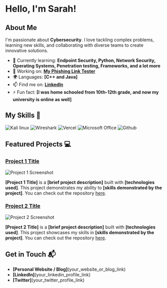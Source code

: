# Hello, I'm Sarah!



## About Me 

I'm passionate about **Cybersecurity**. I love tackling complex problems, learning new skills, and collaborating with diverse teams to create innovative solutions.

- 🌱 Currently learning: **Endpoint Security, Python, Network Security, Operating Systems, Penetration testing, Frameworks, and a lot more**
- 🔭 Working on: **[My Phishing Link Tester](https://enterausernameplssakduhferi.github.io/roeh-link-tester/)**
- 🌍 Languages: **[C++ and Java]**
- 📫 Find me on: **[LinkedIn](https://www.linkedin.com/in/sarah-modi-a1773b357/)**
- ⚡ Fun fact: **[I was home schooled from 10th-12th grade, and now my university is online as well]**

## My Skills 🧠

![Kali linux](https://img.shields.io/badge/Kali_Linux-557C94?style=for-the-badge&logo=kali-linux&logoColor=white)
![Wireshark](https://img.shields.io/badge/Wireshark-1679A7?style=for-the-badge&logo=Wireshark&logoColor=white)
![Vercel](https://img.shields.io/badge/Vercel-000000?style=for-the-badge&logo=vercel&logoColor=white)
![Microsoft Office](https://img.shields.io/badge/Microsoft_Office-D83B01?style=for-the-badge&logo=microsoft-office&logoColor=white)
![Github](https://img.shields.io/badge/GitHub-100000?style=for-the-badge&logo=github&logoColor=white)



## Featured Projects 💻

### [Project 1 Title](project_1_link)

![Project 1 Screenshot](project_1_screenshot_url)

**[Project 1 Title]** is a **[brief project description]** built with **[technologies used]**. This project demonstrates my ability to **[skills demonstrated by the project]**. You can check out the repository [here](project_1_repository_link).

### [Project 2 Title](project_2_link)

![Project 2 Screenshot](project_2_screenshot_url)

**[Project 2 Title]** is a **[brief project description]** built with **[technologies used]**. This project showcases my skills in **[skills demonstrated by the project]**. You can check out the repository [here](project_2_repository_link).

## Get in Touch 📬

- **[Personal Website / Blog]**(your_website_or_blog_link)
- **[LinkedIn]**(your_linkedin_profile_link)
- **[Twitter]**(your_twitter_profile_link)



